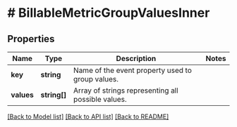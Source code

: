 # # BillableMetricGroupValuesInner

## Properties

Name | Type | Description | Notes
------------ | ------------- | ------------- | -------------
**key** | **string** | Name of the event property used to group values. |
**values** | **string[]** | Array of strings representing all possible values. |

[[Back to Model list]](../../README.md#models) [[Back to API list]](../../README.md#endpoints) [[Back to README]](../../README.md)
